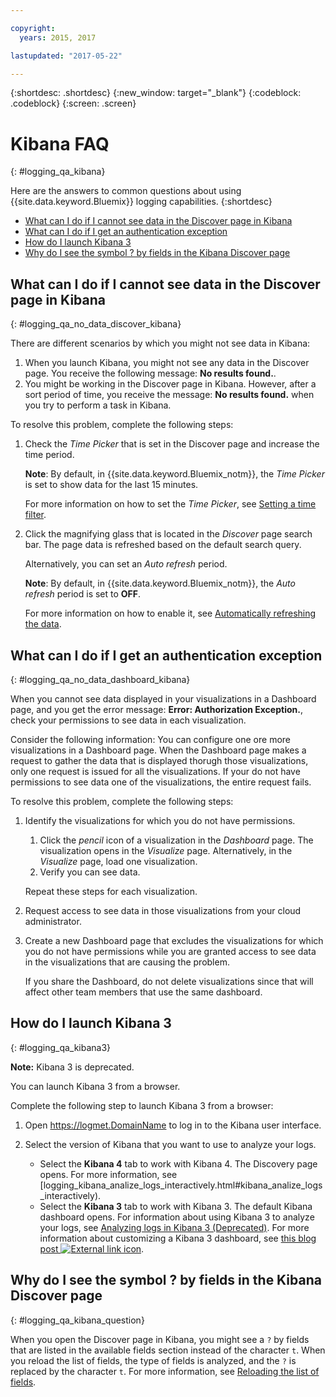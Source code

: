 ```yaml
---

copyright:
  years: 2015, 2017

lastupdated: "2017-05-22"

---
```



{:shortdesc: .shortdesc}
{:new_window: target="_blank"}
{:codeblock: .codeblock}
{:screen: .screen}


# Kibana FAQ
{: #logging_qa_kibana}

Here are the answers to common questions about using {{site.data.keyword.Bluemix}} logging capabilities. {:shortdesc}

* [What can I do if I cannot see data in the Discover page in Kibana](logging_qa_kibana.html#logging_qa_no_data_discover_kibana)
* [What can I do if I get an authentication exception](logging_qa_kibana.html#logging_qa_no_data_dashboard_kibana)
* [How do I launch Kibana 3](logging_qa_kibana.html#logging_qa_kibana3)
* [Why do I see the symbol ? by fields in the Kibana Discover page](logging_qa_kibana.html#logging_qa_kibana_question)

## What can I do if I cannot see data in the Discover page in Kibana
{: #logging_qa_no_data_discover_kibana}

There are different scenarios by which you might not see data in Kibana:

1. When you launch Kibana, you might not see any data in the Discover page. You receive the following message: **No results found.**. 
2. You might be working in the Discover page in Kibana. However, after a sort period of time, you receive the message: **No results found.** when you try to perform a task in Kibana.

To resolve this problem, complete the following steps:

1. Check the *Time Picker* that is set in the Discover page and increase the time period. 

    **Note**: By default, in {{site.data.keyword.Bluemix_notm}}, the *Time Picker* is set to show data for the last 15 minutes.

    For more information on how to set the *Time Picker*, see [Setting a time filter](../kibana4/k4_filter_logs.html#set_time_filter).
       
2. Click the magnifying glass that is located in the *Discover* page search bar. The page data is refreshed based on the default search query.

    Alternatively, you can set an *Auto refresh* period.

    **Note**: By default, in {{site.data.keyword.Bluemix_notm}}, the *Auto refresh* period is set to **OFF**.
    
    For more information on how to enable it, see [Automatically refreshing the data](../kibana4/logging_kibana_analize_logs_interactively.html#kibana_discover_view_refresh_interval).



## What can I do if I get an authentication exception
{: #logging_qa_no_data_dashboard_kibana}

When you cannot see data displayed in your visualizations in a Dashboard page, and you get the error message: **Error: Authorization Exception.**, check your permissions to see data in each visualization.

Consider the following information:
You can configure one ore more visualizations in a Dashboard page. When the Dashboard page makes a request to gather the data that is displayed thorugh those visualizations, only one request is issued for all the visualizations. If your do not have permissions to see data one of the visualizations, the entire request fails.

To resolve this problem, complete the following steps:

1. Identify the visualizations for which you do not have permissions.

    1. Click the *pencil* icon of a visualization in the *Dashboard* page. The visualization opens in the *Visualize* page. Alternatively, in the *Visualize* page, load one visualization. 
    2. Verify you can see data.
    
    Repeat these steps for each visualization.

2. Request access to see data in those visualizations from your cloud administrator.

3. Create a new Dashboard page that excludes the visualizations for which you do not have permissions while you are granted access to see data in the visualizations that are causing the problem. 

    If you share the Dashboard, do not delete visualizations since that will affect other team members that use the same dashboard.

## How do I launch Kibana 3
{: #logging_qa_kibana3}

**Note:** Kibana 3 is deprecated.

You can launch Kibana 3 from a browser.

Complete the following step to launch Kibana 3 from a browser:

1. Open [https://logmet.<span class="keyword" data-hd-keyref="DomainName">DomainName</span>](https://logmet.{DomainName}) to log in to the Kibana user interface.
    
2. Select the version of Kibana that you want to use to analyze your logs.
    * Select the **Kibana 4** tab to work with Kibana 4. The Discovery page opens. For more information, see [logging_kibana_analize_logs_interactively.html#kibana_analize_logs_interactively).
    * Select the **Kibana 3** tab to work with Kibana 3. The default Kibana dashboard opens. For information about using Kibana 3 to analyze your logs, see [Analyzing logs in Kibana 3 (Deprecated)](../logging_view_kibana3.html#analyzing_logs_Kibana3). For more information about customizing a Kibana 3 dashboard, see [this blog post ![External link icon](../../../icons/launch-glyph.svg "External link icon")](https://www.ibm.com/blogs/bluemix/2015/09/creating-custom-kibana-dashboard-in-bluemix/).
     

## Why do I see the symbol ? by fields in the Kibana Discover page
{: #logging_qa_kibana_question}

When you open the Discover page in Kibana, you might see a `?` by fields that are listed in the available fields section instead of the character `t`. When you reload the list of fields, the type of fields is analyzed, and the `?` is replaced by the character `t`. For more information, see [Reloading the list of fields](../kibana4/logging_kibana_analize_logs_interactively.html#kibana_discover_view_reload_fields).



